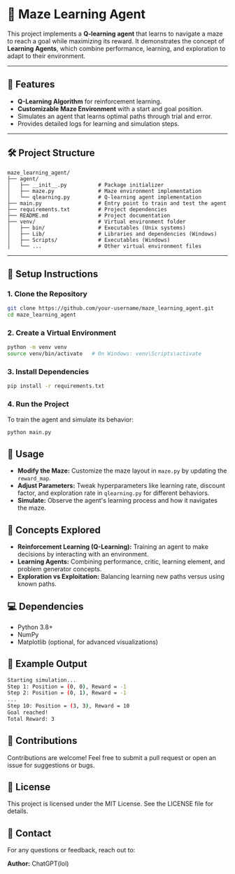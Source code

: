 # 🧠 Maze Learning Agent

This project implements a **Q-learning agent** that learns to navigate a maze to reach a goal while maximizing its reward. It demonstrates the concept of **Learning Agents**, which combine performance, learning, and exploration to adapt to their environment.

---

## 🚀 Features
- **Q-Learning Algorithm** for reinforcement learning.
- **Customizable Maze Environment** with a start and goal position.
- Simulates an agent that learns optimal paths through trial and error.
- Provides detailed logs for learning and simulation steps.

---

## 🛠️ Project Structure
```
maze_learning_agent/
├── agent/
│   ├── __init__.py          # Package initializer
│   ├── maze.py              # Maze environment implementation
│   └── qlearning.py         # Q-learning agent implementation
├── main.py                  # Entry point to train and test the agent
├── requirements.txt         # Project dependencies
├── README.md                # Project documentation
├── venv/                    # Virtual environment folder
│   ├── bin/                 # Executables (Unix systems)
│   ├── Lib/                 # Libraries and dependencies (Windows)
│   ├── Scripts/             # Executables (Windows)
│   └── ...                  # Other virtual environment files
```

---

## 🔧 Setup Instructions

### 1. Clone the Repository
```bash
git clone https://github.com/your-username/maze_learning_agent.git
cd maze_learning_agent
```

### 2. Create a Virtual Environment
```bash
python -m venv venv
source venv/bin/activate   # On Windows: venv\Scripts\activate
```

### 3. Install Dependencies
```bash
pip install -r requirements.txt
```

### 4. Run the Project
To train the agent and simulate its behavior:
```bash
python main.py
```

## 📝 Usage
- **Modify the Maze:** Customize the maze layout in `maze.py` by updating the `reward_map`.
- **Adjust Parameters:** Tweak hyperparameters like learning rate, discount factor, and exploration rate in `qlearning.py` for different behaviors.
- **Simulate:** Observe the agent's learning process and how it navigates the maze.

## 🧩 Concepts Explored
- **Reinforcement Learning (Q-Learning):** Training an agent to make decisions by interacting with an environment.
- **Learning Agents:** Combining performance, critic, learning element, and problem generator concepts.
- **Exploration vs Exploitation:** Balancing learning new paths versus using known paths.

## 💻 Dependencies
- Python 3.8+
- NumPy
- Matplotlib (optional, for advanced visualizations)

## 📂 Example Output
```bash
Starting simulation...
Step 1: Position = (0, 0), Reward = -1
Step 2: Position = (0, 1), Reward = -1
...
Step 10: Position = (3, 3), Reward = 10
Goal reached!
Total Reward: 3
```

## 🤝 Contributions
Contributions are welcome! Feel free to submit a pull request or open an issue for suggestions or bugs.

## 📜 License
This project is licensed under the MIT License. See the LICENSE file for details.

## 📧 Contact
For any questions or feedback, reach out to:

**Author:** ChatGPT(lol)  
